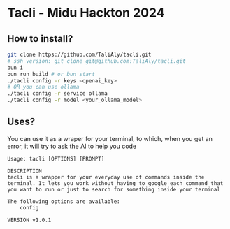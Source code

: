 # Tacli - Midu Hackton 2024

## How to install?

```bash
git clone https://github.com/TaliAly/tacli.git
# ssh version: git clone git@github.com:TaliAly/tacli.git
bun i
bun run build # or bun start
./tacli config -r keys <openai_key>
# OR you can use ollama
./tacli config -r service ollama
./tacli config -r model <your_ollama_model>
```

## Uses?

You can use it as a wraper for your terminal, to which, when you get an error, it will try to ask the AI to help you code

```
Usage: tacli [OPTIONS] [PROMPT]

DESCRIPTION
tacli is a wrapper for your everyday use of commands inside the terminal. It lets you work without having to google each command that you want to run or just to search for something inside your terminal

The following options are available:
    config

VERSION v1.0.1


```
